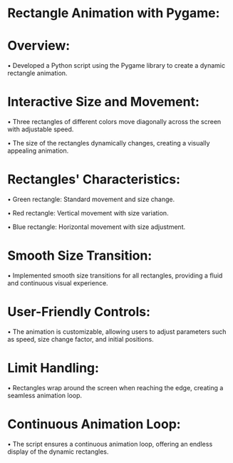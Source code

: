 # Rectangle Animation with Pygame:

# Overview:

• Developed a Python script using the Pygame library to create a dynamic rectangle animation.

# Interactive Size and Movement:

• Three rectangles of different colors move diagonally across the screen with adjustable speed.

• The size of the rectangles dynamically changes, creating a visually appealing animation.

# Rectangles' Characteristics:

• Green rectangle: Standard movement and size change.

• Red rectangle: Vertical movement with size variation.

• Blue rectangle: Horizontal movement with size adjustment.

# Smooth Size Transition:

• Implemented smooth size transitions for all rectangles, providing a fluid and continuous visual experience.

# User-Friendly Controls:

• The animation is customizable, allowing users to adjust parameters such as speed, size change factor, and initial positions.

# Limit Handling:

• Rectangles wrap around the screen when reaching the edge, creating a seamless animation loop.

# Continuous Animation Loop:

• The script ensures a continuous animation loop, offering an endless display of the dynamic rectangles.
